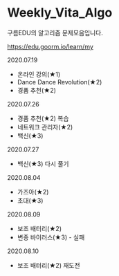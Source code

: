 # Weekly_Vita_Algo
 구름EDU의 알고리즘 문제모음입니다.

 https://edu.goorm.io/learn/my 



2020.07.19

+ 온라인 강의(★1)
+ Dance Dance Revolution(★2)
+ 경품 추천(★2)

2020.07.26
+ 경품 추천(★2) 복습
+ 네트워크 관리자(★2)
+ 백신(★3)

2020.07.27

+ 백신(★3) 다시 풀기

2020.08.04

+ 가즈아(★2)
+ 초대(★3)

2020.08.09

+ 보조 배터리(★2)
+ 변종 바이러스(★3) - 실패

2020.08.10

+ 보조 배터리(★2) 재도전


